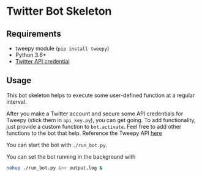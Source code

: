 # Twitter Bot Skeleton

## Requirements
* tweepy module (`pip install tweepy`)
* Python 3.6+
* [Twitter API credential](https://dev.twitter.com)

## Usage
This bot skeleton helps to execute some user-defined function at a regular interval.  

After you make a Twitter account and secure some API credentials for Tweepy (stick them in `api_key.py`), you can get going. To add functionality, just provide a custom function to `bot.activate`. Feel free to add other functions to the bot that help. Reference the Tweepy API [here](http://docs.tweepy.org/en/v3.5.0/api.html) 

You can start the bot with `./run_bot.py`.

You can set the bot running in the background with 

```bash
nohup ./run_bot.py &>> output.log &
```
